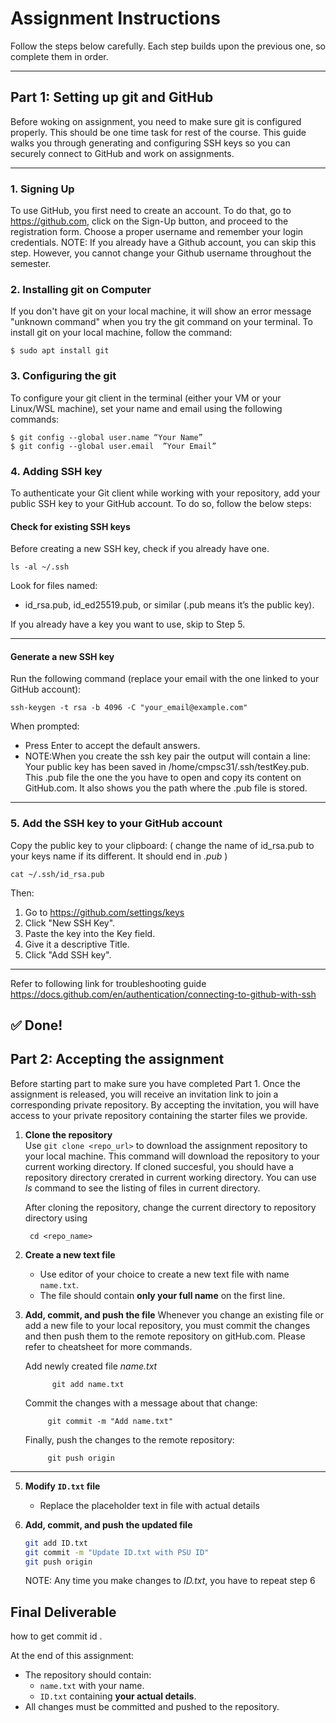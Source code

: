 # Assignment Instructions

Follow the steps below carefully. Each step builds upon the previous one, so complete them in order.

---
## Part 1: Setting up git and GitHub
Before woking on assignment, you need to make sure git is configured properly. This should be one time task for rest of the course.
This guide walks you through generating and configuring SSH keys so you can securely connect to GitHub and work on assignments.

---
### 1. Signing Up

To use GitHub, you first need to create an account. To do that, go to https://github.com, click on the Sign-Up button, and proceed to the registration form. Choose a proper username and remember your login credentials.
NOTE: If you already have a Github account, you can skip this step. However, you cannot change your Github username throughout the semester.

### 2. Installing git on Computer

If you don't have git on your local machine, it will show an error message "unknown command" when you try the git command on your terminal. To install git on your local machine, follow the command:

    $ sudo apt install git

### 3. Configuring the git

To configure your git client in the terminal (either your VM or your Linux/WSL machine), set your name and email using the following commands:

    $ git config --global user.name “Your Name”
    $ git config --global user.email  ”Your Email”

### 4. Adding SSH key
To authenticate your Git client while working with your repository, add your public SSH key to your GitHub account. To do so, follow the below steps: 

#### Check for existing SSH keys
Before creating a new SSH key, check if you already have one.

    ls -al ~/.ssh

Look for files named:

- id_rsa.pub, id_ed25519.pub, or similar (.pub means it’s the public key).

If you already have a key you want to use, skip to Step 5.

---

#### Generate a new SSH key
Run the following command (replace your email with the one linked to your GitHub account):

    ssh-keygen -t rsa -b 4096 -C "your_email@example.com"

When prompted:
- Press Enter to accept the default answers.
- NOTE:When you create the ssh key pair the output will contain a line: Your public key has been saved in /home/cmpsc31/.ssh/testKey.pub. This .pub file the one the you have to open and copy its content on GitHub.com. It also shows you the   path where the .pub file is stored.
  
---
### 5. Add the SSH key to your GitHub account
Copy the public key to your clipboard: ( change the name of id_rsa.pub to your keys name if its different. It should end in *.pub* )

    cat ~/.ssh/id_rsa.pub
Then:

1. Go to https://github.com/settings/keys
2. Click "New SSH Key".
3. Paste the key into the Key field.
4. Give it a descriptive Title.
5. Click "Add SSH key".

---
Refer to following link for troubleshooting guide
https://docs.github.com/en/authentication/connecting-to-github-with-ssh

## ✅ Done!

## Part 2: Accepting the assignment
Before starting part to make sure you have completed Part 1. Once the assignment is released, you will receive an invitation link to join a corresponding private repository. By accepting the invitation,  you will have access to your private repository containing the starter files we provide. 

1. **Clone the repository**  
   Use `git clone <repo_url>` to download the assignment repository to your local machine. This command will download the repository to your current working directory.
   If cloned succesful, you should have a repository directory crerated in current working directory. You can use *ls* command to see the listing of files in current directory.
      
   After cloning the repository, change the current directory to repository directory using

        cd <repo_name>

3. **Create a new text file**  
   - Use editor of your choice to create a new text file with name `name.txt`.  
   - The file should contain **only your full name** on the first line.  

4. **Add, commit, and push the file**
    Whenever you change an existing file or add a new file to your local repository, you must commit the changes and then push them to the remote repository on gitHub.com.
    Please refer to cheatsheet for more commands.
   
    Add newly created file *name.txt*

             git add name.txt
    Commit the changes with a message about that change:
    
            git commit -m "Add name.txt"
    Finally, push the changes to the remote repository:

            git push origin

---

5. **Modify `ID.txt` file**  
    - Replace the placeholder text in file with actual details  

6. **Add, commit, and push the updated file**  
    ```bash
    git add ID.txt
    git commit -m "Update ID.txt with PSU ID"
    git push origin
    ```
    NOTE: Any time you make changes to *ID.txt*, you have to repeat step 6
   
## Final Deliverable
how to get commit id .

At the end of this assignment:
- The repository should contain:
  - `name.txt` with your name.  
  - `ID.txt` containing **your actual details**.  
- All changes must be committed and pushed to the repository.
